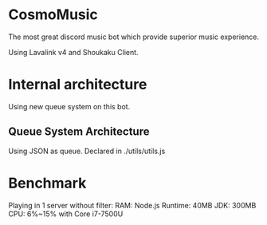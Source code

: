 # CosmoMusic
 The most great discord music bot which provide superior music experience.
 
 Using Lavalink v4 and Shoukaku Client.

# Internal architecture
 Using new queue system on this bot.

## Queue System Architecture
 Using JSON as queue. Declared in ./utils/utils.js

# Benchmark
 Playing in 1 server without filter:
  RAM: 
   Node.js Runtime: 40MB
   JDK: 300MB
   CPU: 6%~15% with Core i7-7500U
